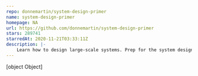```yaml
---
repo: donnemartin/system-design-primer
name: system-design-primer
homepage: NA
url: https://github.com/donnemartin/system-design-primer
stars: 289741
starredAt: 2020-11-21T03:33:11Z
description: |-
    Learn how to design large-scale systems. Prep for the system design interview.  Includes Anki flashcards.
---
```


[object Object]
